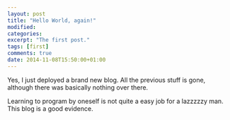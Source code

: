 ```yaml
---
layout: post
title: "Hello World, again!"
modified:
categories: 
excerpt: "The first post."
tags: [first]
comments: true
date: 2014-11-08T15:50:00+01:00
---
```

Yes, I just deployed a brand new blog. All the previous stuff is gone, although there was basically nothing over there.

Learning to program by oneself is not quite a easy job for a lazzzzzy man. This blog is a good evidence.
